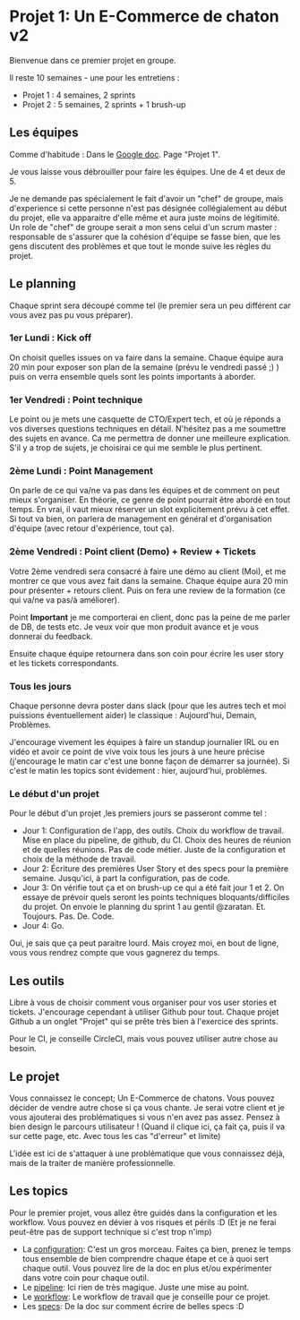 # Projet 1: Un E-Commerce de chaton v2

Bienvenue dans ce premier projet en groupe.

Il reste 10 semaines - une pour les entretiens :

- Projet 1 : 4 semaines, 2 sprints
- Projet 2 : 5 semaines, 2 sprints + 1 brush-up

## Les équipes

Comme d'habitude : Dans le [Google doc](https://docs.google.com/spreadsheets/d/1c8EwpxWJ-tP--hGupPMnG4jrtM3Bm9AWl4Q6CAiU-6s/edit?usp=sharing). Page "Projet 1".

Je vous laisse vous débrouiller pour faire les équipes. Une de 4 et deux de 5.

Je ne demande pas spécialement le fait d'avoir un "chef" de groupe, mais d'experience si cette personne n'est pas désignée collégialement au début du projet, elle va apparaitre d'elle même et aura juste moins de légitimité.
Un role de "chef" de groupe serait a mon sens celui d'un scrum master : responsable de s'assurer que la cohésion d'équipe se fasse bien, que les gens discutent des problèmes et que tout le monde suive les règles du projet.

## Le planning

Chaque sprint sera découpé comme tel (le premier sera un peu différent car vous avez pas pu vous préparer).

### 1er Lundi : Kick off

On choisit quelles issues on va faire dans la semaine.
Chaque équipe aura 20 min pour exposer son plan de la semaine (prévu le vendredi passé ;) ) puis on verra ensemble quels sont les points importants à aborder.

### 1er Vendredi : Point technique

Le point ou je mets une casquette de CTO/Expert tech, et où je réponds a vos diverses questions techniques en détail.
N'hésitez pas a me soumettre des sujets en avance. Ca me permettra de donner une meilleure explication.
S'il y a trop de sujets, je choisirai ce qui me semble le plus pertinent.

### 2ème Lundi : Point Management

On parle de ce qui va/ne va pas dans les équipes et de comment on peut mieux s'organiser.
En théorie, ce genre de point pourrait être abordé en tout temps. En vrai, il vaut mieux réserver un slot explicitement prévu à cet effet.
Si tout va bien, on parlera de management en général et d'organisation d'équipe (avec retour d'expérience, tout ça).

### 2ème Vendredi : Point client (Demo) + Review + Tickets

Votre 2ème vendredi sera consacré à faire une démo au client (Moi), et me montrer ce que vous avez fait dans la semaine.
Chaque équipe aura 20 min pour présenter + retours client. Puis on fera une review de la formation (ce qui va/ne va pas/à améliorer).

Point **Important** je me comporterai en client, donc pas la peine de me parler de DB, de tests etc. Je veux voir que mon produit avance et je vous donnerai du feedback.

Ensuite chaque équipe retournera dans son coin pour écrire les user story et les tickets correspondants.

### Tous les jours

Chaque personne devra poster dans slack (pour que les autres tech et moi puissions éventuellement aider) le classique : Aujourd'hui, Demain, Problèmes.

J'encourage vivement les équipes à faire un standup journalier IRL ou en vidéo et avoir ce point de vive voix tous les jours à une heure précise (j'encourage le matin car c'est une bonne façon de démarrer sa journée).
Si c'est le matin les topics sont évidement : hier, aujourd'hui, problèmes.

### Le début d'un projet

Pour le début d'un projet ,les premiers jours se passeront comme tel :

- Jour 1: Configuration de l'app, des outils. Choix du workflow de travail. Mise en place du pipeline, de github, du CI. Choix des heures de réunion et de quelles réunions. Pas de code métier. Juste de la configuration et choix de la méthode de travail.
- Jour 2: Écriture des premières User Story et des specs pour la première semaine. Jusqu'ici, à part la configuration, pas de code.
- Jour 3: On vérifie tout ça et on brush-up ce qui a été fait jour 1 et 2. On essaye de prévoir quels seront les points techniques bloquants/difficiles du projet. On envoie le planning du sprint 1 au gentil @zaratan. Et. Toujours. Pas. De. Code.
- Jour 4: Go.

Oui, je sais que ça peut paraitre lourd. Mais croyez moi, en bout de ligne, vous vous rendrez compte que vous gagnerez du temps.

## Les outils

Libre à vous de choisir comment vous organiser pour vos user stories et tickets.
J'encourage cependant à utiliser Github pour tout.
Chaque projet Github a un onglet "Projet" qui se prête très bien à l'exercice des sprints.

Pour le CI, je conseille CircleCI, mais vous pouvez utiliser autre chose au besoin.

## Le projet

Vous connaissez le concept; Un E-Commerce de chatons. Vous pouvez décider de vendre autre chose si ça vous chante.
Je serai votre client et je vous ajouterai des problématiques si vous n'en avez pas assez.
Pensez à bien design le parcours utilisateur ! (Quand il clique ici, ça fait ça, puis il va sur cette page, etc. Avec tous les cas "d'erreur" et limite)

L'idée est ici de s'attaquer à une problématique que vous connaissez déjà, mais de la traiter de manière professionnelle.

## Les topics

Pour le premier projet, vous allez être guidés dans la configuration et les workflow. Vous pouvez en dévier à vos risques et périls :D (Et je ne ferai peut-être pas de support technique si c'est trop n'imp)

- La [configuration](./configuration/readme.md): C'est un gros morceau. Faites ça bien, prenez le temps tous ensemble de bien comprendre chaque étape et ce à quoi sert chaque outil. Vous pouvez lire de la doc en plus et/ou expérimenter dans votre coin pour chaque outil.
- Le [pipeline](./pipeline/readme.md): Ici rien de très magique. Juste une mise au point.
- Le [workflow](./workflow/readme.md): Le workflow de travail que je conseille pour ce projet.
- Les [specs](./specs/readme.md): De la doc sur comment écrire de belles specs :D
